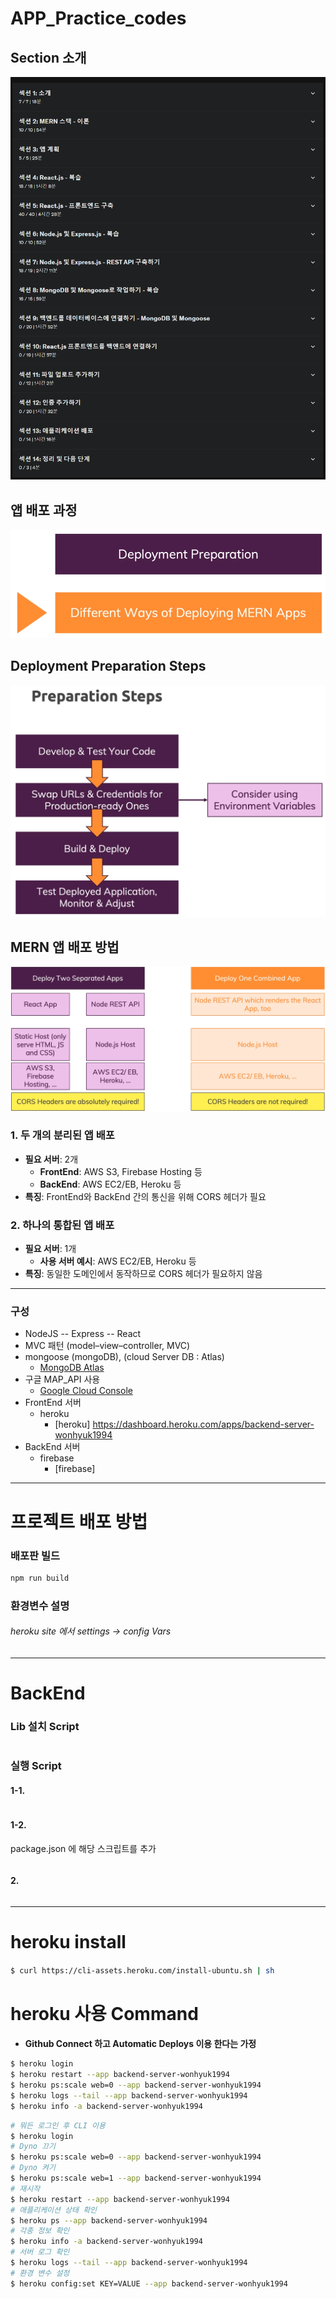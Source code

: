 # APP_Practice_codes

## Section 소개
![Section 소개 이미지](image.png)

## 앱 배포 과정
![앱 배포 과정 이미지](image-1.png)

## Deployment Preparation Steps
![Deployment Preparation Steps 이미지](image-2.png)

## MERN 앱 배포 방법
![MERN 앱 배포 방법 이미지](image-3.png)

### 1. 두 개의 분리된 앱 배포
- **필요 서버**: 2개
  - **FrontEnd**: AWS S3, Firebase Hosting 등
  - **BackEnd**: AWS EC2/EB, Heroku 등
- **특징**: FrontEnd와 BackEnd 간의 통신을 위해 CORS 헤더가 필요

### 2. 하나의 통합된 앱 배포
- **필요 서버**: 1개
  - **사용 서버 예시**: AWS EC2/EB, Heroku 등
- **특징**: 동일한 도메인에서 동작하므로 CORS 헤더가 필요하지 않음

___

### 구성

- NodeJS -- Express -- React
- MVC 패턴 (model–view–controller, MVC)
- mongoose (mongoDB), (cloud Server DB : Atlas)
  - [MongoDB Atlas](https://cloud.mongodb.com/v2#/org/66fcba7d069a4d43c73cf7af/projects)
- 구글 MAP_API 사용
  - [Google Cloud Console](https://console.cloud.google.com/apis/credentials?hl=ko&project=effective-brook-437306-h0)
- FrontEnd 서버
  - heroku
    - [heroku] https://dashboard.heroku.com/apps/backend-server-wonhyuk1994
- BackEnd 서버
  - firebase
    - [firebase] 
___

#### 
# 프로젝트 배포 방법
#### 

### 배포판 빌드
```bash
npm run build
```
 
### 환경변수 설명
###### heroku site 에서 settings -> config Vars

___

#### 
# BackEnd
#### 
### Lib 설치 Script
```bash

```

###  실행 Script
#### 1-1.
```bash

```

#### 1-2.
package.json 에 해당 스크립트를 추가
```json

```

#### 2.
```bash

```


___
####
# heroku install
####
```bash
$ curl https://cli-assets.heroku.com/install-ubuntu.sh | sh
```

####
# heroku 사용 Command
####

- **Github Connect 하고 Automatic Deploys 이용 한다는 가정**
```bash
$ heroku login
$ heroku restart --app backend-server-wonhyuk1994
$ heroku ps:scale web=0 --app backend-server-wonhyuk1994
$ heroku logs --tail --app backend-server-wonhyuk1994
$ heroku info -a backend-server-wonhyuk1994
```

```bash
# 뭐든 로그인 후 CLI 이용
$ heroku login
# Dyno 끄기
$ heroku ps:scale web=0 --app backend-server-wonhyuk1994
# Dyno 켜기
$ heroku ps:scale web=1 --app backend-server-wonhyuk1994
# 재시작
$ heroku restart --app backend-server-wonhyuk1994
# 애플리케이션 상태 확인
$ heroku ps --app backend-server-wonhyuk1994
# 각종 정보 확인
$ heroku info -a backend-server-wonhyuk1994
# 서버 로그 확인
$ heroku logs --tail --app backend-server-wonhyuk1994
# 환경 변수 설정
$ heroku config:set KEY=VALUE --app backend-server-wonhyuk1994
```
